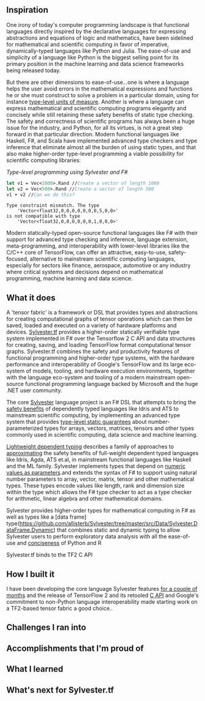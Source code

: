 ## Inspiration
One irony of today's computer programming landscape is that functional languages directly inspired by the declarative languages for expressing abstractions and equations of logic and mathematics, have been sidelined for mathematical and scientific computing in favor of imperative, dynamically-typed languages like Python and Julia. The ease-of-use and simplicity of a language like Python is the biggest selling point for its primary position in the machine learning and data science frameworks being released today. 

But there are other dimensions to ease-of-use...one is where a language helps the user avoid errors in the mathematical expressions and functions he or she must construct to solve a problem in a particular domain, using for instance [type-level units of measure](https://docs.microsoft.com/en-us/dotnet/fsharp/language-reference/units-of-measure). Another is where a language can express mathematical and scientific computing programs elegantly and concisely while still retaining these safety benefits of static type checking. The safety and correctness of scientific programs has always been a huge issue for the industry, and Python, for all its virtues, is not a great step forward in that particular direction. Modern functional languages like Haskell, F#, and Scala have implemented advanced type checkers and type inference that eliminate almost all the burden of using static types, and that also make higher-order type-level programming a viable possibility for scientific computing libraries:

_Type-level programming using Sylvester and F#_
```fsharp
let v1 = Vec<1000>.Rand //Create a vector of length 1000
let v2 = Vec<500>.Rand //Create a vector of length 500
v1 + v2 //Can we do this?
```

    Type constraint mismatch. The type 
        'Vector<float32,0,0,0,0,0,0,0,5,0,0>'    
    is not compatible with type
        'Vector<float32,0,0,0,0,0,0,1,0,0,0>'  


Modern statically-typed open-source functional languages like F# with their support for advanced type checking and inference, language extension, meta-programming, and interoperability with lower-level libraries like the C/C++ core of TensorFlow, can offer an attractive, easy-to-use, safety-focused, alternative to mainstream scientific computing languages, especially for sectors like finance, aerospace, automotive or any industry where critical systems and decisions depend on mathematical programming, machine learning and data science. 

## What it does
A 'tensor fabric' is a framework or DSL that provides types and abstractions for creating computational graphs of tensor operations which can then be saved, loaded and executed on a variety of hardware platforms and devices. [Sylvester.tf](https://github.com/allisterb/Sylvester/tree/master/src/Fabrics/tf) provides a higher-order statically verifiable type system implemented in F# over the Tensorflow 2 C API and data structures for creating, saving, and loading TensorFlow format computational tensor graphs. Sylvester.tf combines the safety and productivity features of functional programming and higher-order type systems, with the hardware performance and interoperability of Google's TensorFlow and its large eco-system of models, tooling, and hardware execution environments, together with the language eco-system and tooling of a modern mainstream open-source functional programming language backed by Microsoft and the huge .NET user community.

The core [Sylvester](https://github.com/allisterb/Sylvester) language project is an F# DSL that attempts to bring the [safety benefits](https://youtu.be/-7SLsMog6w8) of dependently typed languages like Idris and ATS to mainstream scientific computing, by implementing an advanced type system that provides [type-level static guarantees](http://okmij.org/ftp/Computation/lightweight-static-guarantees.html)  about number-parameterized types for arrays, vectors, matrices, tensors and other types commonly used in scientific computing, data science and machine learning.

[Lightweight dependent typing](http://okmij.org/ftp/Haskell/dependent-types.html) describes a family of approaches to [approximating](https://www.cs.bu.edu/~hwxi/academic/papers/pldi98.pdf) the safety benefits of full-weight dependent typed languages like Idris, Agda, ATS et.al, in mainstream functional languages like Haskell and the ML family. Sylvester implements types that depend on [numeric values as parameters](http://okmij.org/ftp/Haskell/number-parameterized-types.html).and extends the syntax of F# to support using natural number parameters to array, vector, matrix, tensor and other mathematical types. These types encode values like length, rank and dimension size within the type which allows the F# type checker to act as a type checker for arithmetic, linear algebra and other mathematical domains.

Sylvester provides higher-order types for mathematical computing in F# as well as types like a [data frame] type(https://github.com/allisterb/Sylvester/tree/master/src/Data/Sylvester.DataFrame.Dynamic) that combines static and dynamic typing to allow Sylvester users to perform exploratory data analysis with all the ease-of-use and [conciseness](https://notebooks.azure.com/api/user/allisterb/project/sylvester/html/Sylvester.DataFrame.ipynb#Titanic-survivor-analysis-in-17-lines) of Python and R 

Sylvester.tf binds to the TF2 C API
## How I built it
I have been developing the core language Sylvester features [for a couple of months](https://youtu.be/3zdlQ_HjKl4?list=PLNoHgLVTxtaorTczyo8NA3tg_vK8WC5rD) and the release of TensorFlow 2 and its retooled [C API](https://www.tensorflow.org/install/lang_c) and Google's commitment to non-Python language interoperability made starting work on a TF2-based tensor fabric a good choice..


## Challenges I ran into

## Accomplishments that I'm proud of

## What I learned

## What's next for Sylvester.tf
